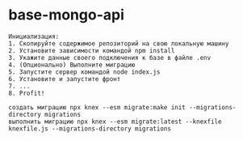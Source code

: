 # base-mongo-api

    Инициализация:
    1. Скопируйте содержимое репозиторий на свою локальную машину
    2. Установите зависимости командой npm install
    3. Укажите данные своего подключения к базе в файле .env
    4. (Опционально) Выполните миграцию
    5. Запустите сервер командой node index.js
    6. Установите и запустите фронт
    7. ...
    8. Profit!

    создать миграцию npx knex --esm migrate:make init --migrations-directory migrations
    выполнить миграцию npx knex --esm migrate:latest --knexfile knexfile.js --migrations-directory migrations
